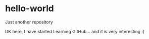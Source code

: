 # hello-world
Just another repository

DK here, I have started Learning GitHub... and it is very interesting :)
